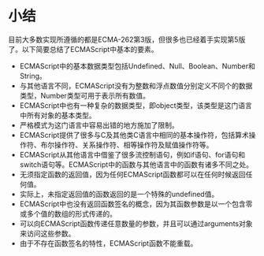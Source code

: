 # 小结

目前大多数实现所遵循的都是ECMA-262第3版，但很多也已经着手实现第5版了。以下简要总结了ECMAScript中基本的要素。

* ECMAScript中的基本数据类型包括Undefined、Null、Boolean、Number和String。
* 与其他语言不同，ECMAScript没有为整数和浮点数值分别定义不同个的数据类型，Number类型可用于表示所有数值。
* ECMAScript中也有一种复杂的数据类型，即object类型，该类型是这门语言中所有对象的基本类型。
* 严格模式为这门语言中容易出错的地方施加了限制。
* ECMAScript提供了很多与C及其他类C语言中相同的基本操作符，包括算术操作符、布尔操作符、关系操作符、相等操作符及赋值操作符等。
* ECMAScript从其他语言中借鉴了很多流控制语句，例如if语句、for语句和switch语句等。ECMAScript中的函数与其他语言中的函数有诸多不同之处。
* 无须指定函数的返回值，因为任何ECMAScript函数都可以在任何时候返回任何值。
* 实际上，未指定返回值的函数返回的是一个特殊的undefined值。
* ECMAScript中也没有返回函数签名的概念，因为其函数参数是以一个包含零或多个值的数组的形式传递的。
* 可以向ECMAScript函数传递任意数量的参数，并且可以通过arguments对象来访问这些参数。
* 由于不存在函数签名的特性，ECMAScript函数不能重载。
